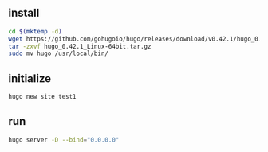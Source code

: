 

## install

```bash
cd $(mktemp -d)
wget https://github.com/gohugoio/hugo/releases/download/v0.42.1/hugo_0.42.1_Linux-64bit.tar.gz
tar -zxvf hugo_0.42.1_Linux-64bit.tar.gz
sudo mv hugo /usr/local/bin/
```

## initialize

```bash
hugo new site test1
```

## run

```bash
hugo server -D --bind="0.0.0.0"
```
